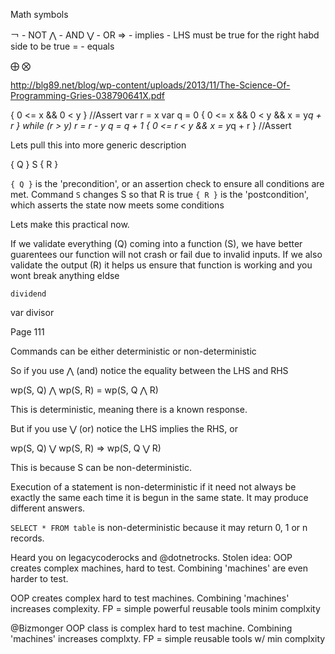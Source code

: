 

Math symbols

￢ - NOT
⋀ - AND
⋁ - OR 
=> - implies - LHS must be true for the right habd side to be true
= - equals

⨁
⨂



http://blg89.net/blog/wp-content/uploads/2013/11/The-Science-Of-Programming-Gries-038790641X.pdf


{ 0 <= x && 0 < y } //Assert
var r = x
var q = 0
{ 0 <= x && 0 < y && x = y*q + r }
while (r > y)
	r = r - y
	q = q + 1
{ 0 <= r < y && x = y*q + r } //Assert


Lets pull this into more generic description

{ Q }
S
{ R }

`{ Q }` is the 'precondition', or an assertion check to ensure all conditions are met. 
Command `S` changes S so that R is true
`{ R }` is the 'postcondition', which asserts the state now meets some conditions

Lets make this practical now.

If we validate everything (Q) coming into a function (S), we have better guarentees our function will not crash or fail due to invalid inputs. If we also validate the output (R) it helps us ensure that function is working and you wont break anything eldse


	dividend
var divisor



Page 111

Commands can be either deterministic or non-deterministic

So if you use ⋀ (and) notice the equality between the LHS and RHS

wp(S, Q) ⋀ wp(S, R) = wp(S, Q ⋀ R)

This is deterministic, meaning there is a known response.

But if you use ⋁ (or) notice the LHS implies the RHS, or 

wp(S, Q) ⋁ wp(S, R) => wp(S, Q ⋁ R)

This is because S can be non-deterministic.

Execution of a statement is non-deterministic if it need not always be exactly the same each time it is begun in the same state. It may produce different answers.

`SELECT * FROM table` is non-deterministic because it may return 0, 1 or n records.



Heard you on legacycoderocks and @dotnetrocks. Stolen idea: OOP creates complex machines, hard to test. Combining 'machines' are even harder to test.

OOP creates complex hard to test machines. Combining 'machines' increases complexity. FP = simple powerful reusable tools minim complxity


@Bizmonger OOP class is complex hard to test machine. Combining 'machines' increases complxty. FP = simple reusable tools w/ min complxity